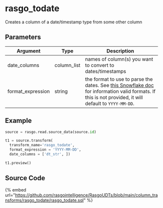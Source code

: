 

# rasgo_todate

Creates a column of a date/timestamp type from some other column

## Parameters

|     Argument      |    Type     |                                                                                                                                Description                                                                                                                                |
| ----------------- | ----------- | ------------------------------------------------------------------------------------------------------------------------------------------------------------------------------------------------------------------------------------------------------------------------- |
| date_columns      | column_list | names of column(s) you want to convert to dates/timestamps                                                                                                                                                                                                                |
| format_expression | string      | the format to use to parse the dates. See [this Snowflake doc](https://docs.snowflake.com/en/user-guide/date-time-input-output.html#about-the-format-specifiers-in-this-section) for information valid formats. If this is not provided, it will default to `YYYY-MM-DD`. |


## Example

```python
source = rasgo.read.source_data(source.id)

t1 = source.transform(
  transform_name='rasgo_todate',
  format_expression = 'YYYY-MM-DD',
  date_columns = ['dt_str', ])

t1.preview()
```

## Source Code

{% embed url="https://github.com/rasgointelligence/RasgoUDTs/blob/main/column_transforms/rasgo_todate/rasgo_todate.sql" %}

